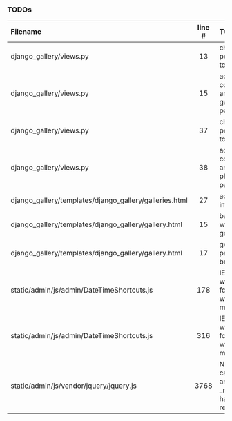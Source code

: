 ### TODOs
| Filename | line # | TODO
|:------|:------:|:------
| django_gallery/views.py | 13 | check permissions to galleries
| django_gallery/views.py | 15 | add configurable amount of galleries per page
| django_gallery/views.py | 37 | check permissions to photos
| django_gallery/views.py | 38 | add configurable amount of photos per page
| django_gallery/templates/django_gallery/galleries.html | 27 | add gallery image
| django_gallery/templates/django_gallery/gallery.html | 15 | back to page with this gallery
| django_gallery/templates/django_gallery/gallery.html | 17 | get actual page to breadcrumbs
| static/admin/js/admin/DateTimeShortcuts.js | 178 | IE returns wrong value for findPosX when in rtl mode
| static/admin/js/admin/DateTimeShortcuts.js | 316 | IE returns wrong value for findPosX when in rtl mode
| static/admin/js/vendor/jquery/jquery.js | 3768 | Now that all calls to _data and _removeData have been replaced